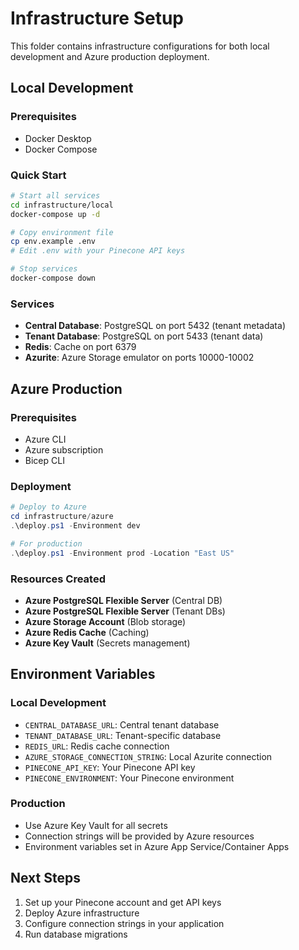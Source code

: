 # Infrastructure Setup

This folder contains infrastructure configurations for both local development and Azure production deployment.

## Local Development

### Prerequisites
- Docker Desktop
- Docker Compose

### Quick Start
```bash
# Start all services
cd infrastructure/local
docker-compose up -d

# Copy environment file
cp env.example .env
# Edit .env with your Pinecone API keys

# Stop services
docker-compose down
```

### Services
- **Central Database**: PostgreSQL on port 5432 (tenant metadata)
- **Tenant Database**: PostgreSQL on port 5433 (tenant data)
- **Redis**: Cache on port 6379
- **Azurite**: Azure Storage emulator on ports 10000-10002

## Azure Production

### Prerequisites
- Azure CLI
- Azure subscription
- Bicep CLI

### Deployment
```powershell
# Deploy to Azure
cd infrastructure/azure
.\deploy.ps1 -Environment dev

# For production
.\deploy.ps1 -Environment prod -Location "East US"
```

### Resources Created
- **Azure PostgreSQL Flexible Server** (Central DB)
- **Azure PostgreSQL Flexible Server** (Tenant DBs)
- **Azure Storage Account** (Blob storage)
- **Azure Redis Cache** (Caching)
- **Azure Key Vault** (Secrets management)

## Environment Variables

### Local Development
- `CENTRAL_DATABASE_URL`: Central tenant database
- `TENANT_DATABASE_URL`: Tenant-specific database
- `REDIS_URL`: Redis cache connection
- `AZURE_STORAGE_CONNECTION_STRING`: Local Azurite connection
- `PINECONE_API_KEY`: Your Pinecone API key
- `PINECONE_ENVIRONMENT`: Your Pinecone environment

### Production
- Use Azure Key Vault for all secrets
- Connection strings will be provided by Azure resources
- Environment variables set in Azure App Service/Container Apps

## Next Steps
1. Set up your Pinecone account and get API keys
2. Deploy Azure infrastructure
3. Configure connection strings in your application
4. Run database migrations 